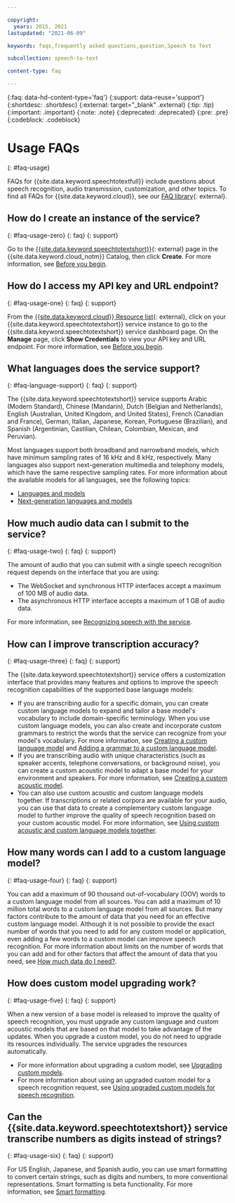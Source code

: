 ```yaml
---

copyright:
  years: 2015, 2021
lastupdated: "2021-06-09"

keywords: faqs,frequently asked questions,question,Speech to Text

subcollection: speech-to-text

content-type: faq

---
```


{:faq: data-hd-content-type='faq'}
{:support: data-reuse='support'}
{:shortdesc: .shortdesc}
{:external: target="_blank" .external}
{:tip: .tip}
{:important: .important}
{:note: .note}
{:deprecated: .deprecated}
{:pre: .pre}
{:codeblock: .codeblock}

# Usage FAQs
{: #faq-usage}

FAQs for {{site.data.keyword.speechtotextfull}} include questions about speech recognition, audio transmission, customization, and other topics. To find all FAQs for {{site.data.keyword.cloud}}, see our [FAQ library](/docs/faqs){: external}.

## How do I create an instance of the service?
{: #faq-usage-zero}
{: faq}
{: support}

Go to the [{{site.data.keyword.speechtotextshort}}](https://{DomainName}/catalog/services/speech-to-text){: external} page in the {{site.data.keyword.cloud_notm}} Catalog, then click **Create**. For more information, see [Before you begin](/docs/speech-to-text?topic=speech-to-text-gettingStarted#before-you-begin).

## How do I access my API key and URL endpoint?
{: #faq-usage-one}
{: faq}
{: support}

From the [{{site.data.keyword.cloud}} Resource list](https://{DomainName}/resources){: external}, click on your {{site.data.keyword.speechtotextshort}} service instance to go to the {{site.data.keyword.speechtotextshort}} service dashboard page. On the **Manage** page, click **Show Credentials** to view your API key and URL endpoint. For more information, see [Before you begin](/docs/speech-to-text?topic=speech-to-text-gettingStarted#before-you-begin).

## What languages does the service support?
{: #faq-language-support}
{: faq}
{: support}

The {{site.data.keyword.speechtotextshort}} service supports Arabic (Modern Standard), Chinese (Mandarin), Dutch (Belgian and Netherlands), English (Australian, United Kingdom, and United States), French (Canadian and France), German, Italian, Japanese, Korean, Portuguese (Brazilian), and Spanish (Argentinian, Castilian, Chilean, Colombian, Mexican, and Peruvian).

Most languages support both broadband and narrowband models, which have minimum sampling rates of 16 kHz and 8 kHz, respectively. Many languages also support next-generation multimedia and telephony models, which have the same respective sampling rates. For more information about the available models for all languages, see the following topics:

-   [Languages and models](/docs/speech-to-text?topic=speech-to-text-models)
-   [Next-generation languages and models](/docs/speech-to-text?topic=speech-to-text-models-ng)

## How much audio data can I submit to the service?
{: #faq-usage-two}
{: faq}
{: support}

The amount of audio that you can submit with a single speech recognition request depends on the interface that you are using:

-   The WebSocket and synchronous HTTP interfaces accept a maximum of 100 MB of audio data.
-   The asynchronous HTTP interface accepts a maximum of 1 GB of audio data.

For more information, see [Recognizing speech with the service](/docs/speech-to-text?topic=speech-to-text-service-features#features-recognition).

## How can I improve transcription accuracy?
{: #faq-usage-three}
{: faq}
{: support}

The {{site.data.keyword.speechtotextshort}} service offers a customization interface that provides many features and options to improve the speech recognition capabilities of the supported base language models:

-   If you are transcribing audio for a specific domain, you can create custom language models to expand and tailor a base model's vocabulary to include domain-specific terminology. When you use custom language models, you can also create and incorporate custom grammars to restrict the words that the service can recognize from your model's vocabulary. For more information, see [Creating a custom language model](/docs/speech-to-text?topic=speech-to-text-languageCreate) and [Adding a grammar to a custom language model](/docs/speech-to-text?topic=speech-to-text-grammarAdd).
-   If you are transcribing audio with unique characteristics (such as speaker accents, telephone conversations, or background noise), you can create a custom acoustic model to adapt a base model for your environment and speakers. For more information, see [Creating a custom acoustic model](/docs/speech-to-text?topic=speech-to-text-acoustic).
-   You can also use custom acoustic and custom language models together. If transcriptions or related corpora are available for your audio, you can use that data to create a complementary custom language model to further improve the quality of speech recognition based on your custom acoustic model. For more information, see [Using custom acoustic and custom language models together](/docs/speech-to-text?topic=speech-to-text-useBoth).

## How many words can I add to a custom language model?
{: #faq-usage-four}
{: faq}
{: support}

You can add a maximum of 90 thousand out-of-vocabulary (OOV) words to a custom language model from all sources. You can add a maximum of 10 million total words to a custom language model from all sources. But many factors contribute to the amount of data that you need for an effective custom language model. Although it is not possible to provide the exact number of words that you need to add for any custom model or application, even adding a few words to a custom model can improve speech recognition. For more information about limits on the number of words that you can add and for other factors that affect the amount of data that you need, see [How much data do I need?](/docs/speech-to-text?topic=speech-to-text-corporaWords#wordsResourceAmount).

## How does custom model upgrading work?
{: #faq-usage-five}
{: faq}
{: support}

When a new version of a base model is released to improve the quality of speech recognition, you must upgrade any custom language and custom acoustic models that are based on that model to take advantage of the updates. When you upgrade a custom model, you do not need to upgrade its resources individually. The service upgrades the resources automatically.

-   For more information about upgrading a custom model, see [Upgrading custom models](/docs/speech-to-text?topic=speech-to-text-custom-upgrade).
-   For more information about using an upgraded custom model for a speech recognition request, see [Using upgraded custom models for speech recognition](/docs/speech-to-text?topic=speech-to-text-custom-upgrade-use).

## Can the {{site.data.keyword.speechtotextshort}} service transcribe numbers as digits instead of strings?
{: #faq-usage-six}
{: faq}
{: support}

For US English, Japanese, and Spanish audio, you can use smart formatting to convert certain strings, such as digits and numbers, to more conventional representations. Smart formatting is beta functionality. For more information, see [Smart formatting](/docs/speech-to-text?topic=speech-to-text-formatting#smart-formatting).

